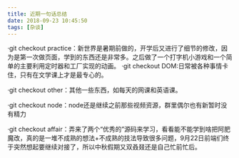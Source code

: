 ```yaml
---
title: 近期一句话总结
date: 2018-09-23 10:45:50
tags: [杂谈]
---
```


·git checkout practice：新世界是暑期前做的，开学后又进行了细节的修改，因为是第一次做页面，学到的东西还是非常多。之后做了一个打字机小游戏和一个简单的主要利用定时器和工厂实现的动画。
·git checkout DOM:日常被各种事情卡住，只有在文学课上才是最专心的。

·git checkout other：其他一些东西，如每天的网课和英语课。

·git checkout node：node还是继续之前那些视频资源，群里偶尔也有新暂时没有精力

·git checkout affair：弄来了两个“优秀的”源码来学习，看看能不能学到啥把阿肥魔改，真的是一堆不成熟的想法+不成熟的技法导致很多问题，9月22日前端们终于突然想起要继续对接了，所以中秋假期又双叒叕还是自己忙前忙后。
